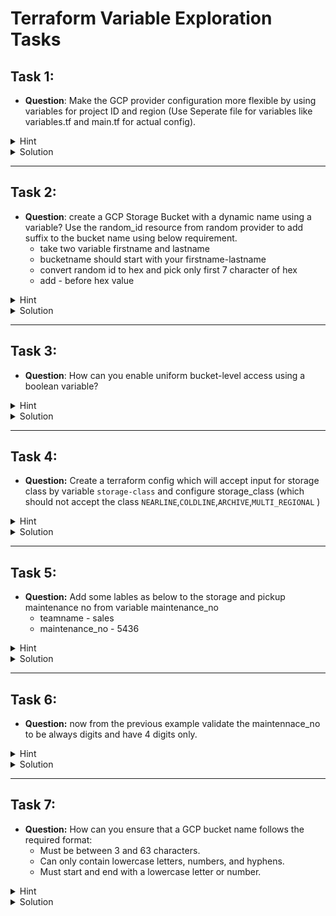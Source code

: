 # Terraform Variable Exploration Tasks


## Task 1: 
- **Question**: Make the GCP provider configuration more flexible by using variables for project ID and region (Use Seperate file for variables like variables.tf and main.tf for actual config).
<details>
<summary>Hint</summary>
Define variables for `project_id` and `region`, and reference them in the provider configuration.
</details>
<details>
<summary>Solution</summary>

```bash
# variables.tf
variable "project_id" {
  type = string
}

variable "region" {
  type = string
}

# main.tf
provider "google" {
  project = var.project_id
  region  = var.region
}
```
This sets the backend to use a specific state file path.
</details>

---

## Task 2: 
- **Question**: create a GCP Storage Bucket with a dynamic name using a variable? Use the random_id resource from random provider to add suffix to the bucket name using below requirement. 
  - take two variable firstname and lastname
  - bucketname should start with your firstname-lastname
  - convert random id to hex and pick only first 7 character of hex
  - add - before hex value
<details>
<summary>Hint</summary> 
Use the `random_id` resource to generate a random suffix, convert it to hexadecimal, and slice it to take only the first 7 characters. Concatenate this with your first and last name to form a unique bucket name. 
</details> 

<details> 
<summary>Solution</summary>

```bash
# variables.tf
variable "first_name" {
  type = string
  default = "John"  # Replace with your first name
}

variable "last_name" {
  type = string
  default = "Doe"   # Replace with your last name
}

# main.tf
resource "random_id" "bucket_suffix" {
  byte_length = 4
}

resource "google_storage_bucket" "bucket" {
  name     = "${var.first_name}-${var.last_name}-${substr(random_id.bucket_suffix.hex, 0, 7)}"
  location = var.region
}
```

</details>
</details>

---

## Task 3: 
- **Question**: How can you enable uniform bucket-level access using a boolean variable?
<details>
<summary>Hint</summary>
Define a `uniform_bucket_level_access` variable and set it to `true` or `false`. 
</details>

<details>
<summary>Solution</summary>

```bash
# variables.tf
variable "uniform_bucket_level_access" {
  type    = bool
  default = true
}

# main.tf
resource "google_storage_bucket" "bucket" {
  name                            = var.bucket_name
  location                        = var.region
  uniform_bucket_level_access     = var.uniform_bucket_level_access
}

```
</details>

---

## Task 4:  
- **Question:** Create a terraform config which will accept input for storage class by variable `storage-class` and configure storage_class (which should not accept the class `NEARLINE`,`COLDLINE`,`ARCHIVE`,`MULTI_REGIONAL` )
<details> <summary>Hint</summary> You can use the `validation` block in the variable definition to restrict specific values for the `storage_class`. Use a regular expression or a condition to ensure the input is not in the restricted list.</details> 
<details> <summary>Solution</summary>

```bash
# variables.tf
variable "storage_class" {
  description = "The storage class of the bucket"
  type        = string

  validation {
    condition = !contains(["NEARLINE", "COLDLINE", "ARCHIVE", "MULTI_REGIONAL"], var.storage_class)
    error_message = "The storage class cannot be 'NEARLINE', 'COLDLINE', 'ARCHIVE', or 'MULTI_REGIONAL'."
  }
}

# main.tf
resource "google_storage_bucket" "bucket" {
  name         = "my-unique-bucket-name"
  location     = "US"
  storage_class = var.storage_class
}
```
</details>

---

## Task 5: 
- **Question:** Add some lables as below to the storage and pickup maintenance no from variable maintenance_no
  - teamname - sales
  - maintenance_no - 5436
<details> <summary>Hint</summary> You can use the `labels` argument in the `google_storage_bucket` resource to add key-value pairs for your custom labels. </details> <details> <summary>Solution</summary>

```bash
# variables.tf
variable "maintenance_no" {
  description = "The maintenance number for the storage bucket"
  type        = string
  default     = "5436"
}

# main.tf
resource "google_storage_bucket" "bucket" {
  name          = "my-unique-bucket-name"
  location      = "us-central1"

  labels = {
    teamname       = "sales"
    maintenance_no = var.maintenance_no
  }
}

```
</details>
</details>

---

## Task 6: 
- **Question:** now from the previous example validate the maintennace_no to be always digits and have 4 digits only.

<details> <summary>Hint</summary> Use the `validation` block in the variable definition to ensure the `maintenance_no` meets the criteria. Leverage a regular expression to check for exactly 4 digits. </details> <details> <summary>Solution</summary>

```bash
# variables.tf
# variables.tf
variable "maintenance_no" {
  description = "The maintenance number for the storage bucket"
  type        = string
  default     = "5436"

  validation {
    condition     = can(regex("^/d{4}$", var.maintenance_no))
    error_message = "The maintenance number must be exactly 4 digits (e.g., 1234)."
  }
}

# main.tf
resource "google_storage_bucket" "bucket" {
  name          = "my-unique-bucket"
  location      = "US"
  storage_class = "STANDARD"

  labels = {
    teamname       = "sales"
    maintenance_no = var.maintenance_no
  }
}
```
</details>
</details>

---

## Task 7: 
- **Question:** How can you ensure that a GCP bucket name follows the required format:  
     - Must be between 3 and 63 characters.
     - Can only contain lowercase letters, numbers, and hyphens.
     - Must start and end with a lowercase letter or number.

<details> <summary>Hint</summary> Use the `validation` block in the variable definition with a regex pattern to enforce bucket naming rules. </details> <details> <summary>Solution</summary>

```bash
# variables.tf
variable "bucket_name" {
  description = "The name of the GCP storage bucket"
  type        = string

  validation {
    condition = can(regex("^[a-z0-9]([-a-z0-9]{1,61}[a-z0-9])?$", var.bucket_name))
    error_message = <<EOT
    The bucket name must:
    - Be between 3 and 63 characters long.
    - Only contain lowercase letters, numbers, and hyphens.
    - Start and end with a lowercase letter or number.
    EOT
  }
}

# main.tf
resource "google_storage_bucket" "validated_bucket" {
  name          = var.bucket_name
  location      = "US"
  storage_class = "STANDARD"
}

```
</details>


